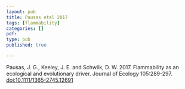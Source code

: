 ```yaml
---
layout: pub
title: Pausas etal 2017
tags: [flammability]
categories: []
pdf:
type: pub
published: true

---
```


Pausas, J. G., Keeley, J. E. and Schwilk, D. W. 2017. Flammability as an ecological and evolutionary driver. Journal of Ecology 105:289-297. <a href="http://onlinelibrary.wiley.com/doi/10.1111/1365-2745.12691/abstract?">doi:10.1111/1365-2745.12691</a>
